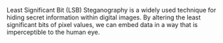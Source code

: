 Least Significant Bit (LSB) Steganography is a widely used technique for hiding secret information within digital images. By altering the least significant bits of pixel values, we can embed data in a way that is imperceptible to the human eye.
